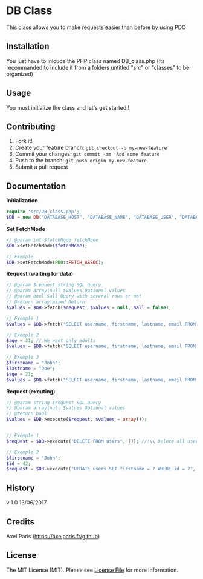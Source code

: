 # DB Class

This class allows you to make requests easier than before by using PDO

## Installation

You just have to inlcude the PHP class named DB_class.php (Its recommanded to include it from a folders untitled "src" or "classes" to be organized)

## Usage

You must initialize the class and let's get started !

## Contributing

1. Fork it!
2. Create your feature branch: `git checkout -b my-new-feature`
3. Commit your changes: `git commit -am 'Add some feature'`
4. Push to the branch: `git push origin my-new-feature`
5. Submit a pull request

## Documentation
**Initialization**
```php
require 'src/DB_class.php';
$DB = new DB("DATABASE_HOST", "DATABASE_NAME", "DATABASE_USER", "DATABASE_PASSWORD");
```
**Set FetchMode**
```php
// @param int $fetchMode fetchMode
$DB->setFetchMode($fetchMode);

// Exemple
$DB->setFetchMode(PDO::FETCH_ASSOC);
```
**Request (waiting for data)**
```php
// @param $request string SQL query
// @param array|null $values Optional values
// @param bool $all Query with several rows or not
// @return array|mixed Return
$values = $DB->fetch($request, $values = null, $all = false);

// Exemple 1
$values = $DB->fetch("SELECT username, firstname, lastname, email FROM users", [], true); // Return several rows

// Exemple 2
$age = 21; // We want only adults
$values = $DB->fetch("SELECT username, firstname, lastname, email FROM users WHERE age >= ?", [$age], true); // Return several rows of adults

// Exemple 3
$firstname = "John";
$lastname = "Doe";
$age = 21;
$values = $DB->fetch("SELECT username, firstname, lastname, email FROM users WHERE age >= ?", [$firstname, $lastname, $age], false); // Return ONLY one row with filters (firstname, lastname et age)
```
**Request (excuting)**
```php
// @param string $request SQL query
// @param array|null $values Optional values
// @return bool
$values = $DB->execute($request, $values = array());


// Exemple 1       
$request = $DB->execute("DELETE FROM users", []); //!\\ Delete all users

// Exemple 2
$firstname = "John";
$id = 42;
$request = $DB->execute("UPDATE users SET firstname = ? WHERE id = ?", [$firstname, $id]);
```


## History

v 1.0 13/06/2017

## Credits

Axel Paris (https://axelparis.fr/github)

## License

The MIT License (MIT). Please see [License File](LICENSE.md) for more information.
